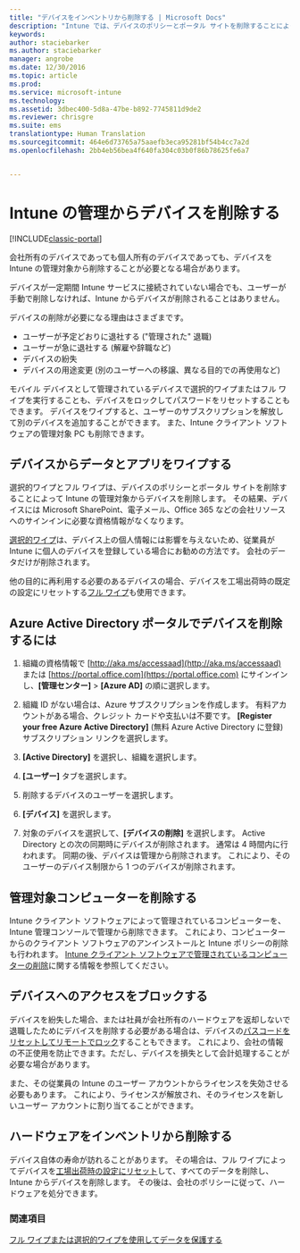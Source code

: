 ```yaml
---
title: "デバイスをインベントリから削除する | Microsoft Docs"
description: "Intune では、デバイスのポリシーとポータル サイトを削除することによって Intune の管理対象からデバイスを削除する選択的ワイプとフル ワイプの両方をサポートします。"
keywords: 
author: staciebarker
ms.author: staciebarker
manager: angrobe
ms.date: 12/30/2016
ms.topic: article
ms.prod: 
ms.service: microsoft-intune
ms.technology: 
ms.assetid: 3dbec400-5d8a-47be-b892-7745811d9de2
ms.reviewer: chrisgre
ms.suite: ems
translationtype: Human Translation
ms.sourcegitcommit: 464e6d73765a75aaefb3eca95281bf54b4cc7a2d
ms.openlocfilehash: 2bb4eb56bea4f640fa304c03b0f86b78625fe6a7


---
```


# <a name="retire-devices-from-intune-management"></a>Intune の管理からデバイスを削除する

[!INCLUDE[classic-portal](../includes/classic-portal.md)]

会社所有のデバイスであっても個人所有のデバイスであっても、デバイスを Intune の管理対象から削除することが必要となる場合があります。 

デバイスが一定期間 Intune サービスに接続されていない場合でも、ユーザーが手動で削除しなければ、Intune からデバイスが削除されることはありません。 

デバイスの削除が必要になる理由はさまざまです。

-   ユーザーが予定どおりに退社する ("管理された" 退職)
-   ユーザーが急に退社する (解雇や辞職など)
-   デバイスの紛失
-   デバイスの用途変更 (別のユーザーへの移譲、異なる目的での再使用など)

モバイル デバイスとして管理されているデバイスで選択的ワイプまたはフル ワイプを実行することも、デバイスをロックしてパスワードをリセットすることもできます。 デバイスをワイプすると、ユーザーのサブスクリプションを解放して別のデバイスを追加することができます。 また、Intune クライアント ソフトウェアの管理対象 PC も削除できます。

## <a name="wipe-data-and-apps-from-devices"></a>デバイスからデータとアプリをワイプする
選択的ワイプとフル ワイプは、デバイスのポリシーとポータル サイトを削除することによって Intune の管理対象からデバイスを削除します。 その結果、デバイスには Microsoft SharePoint、電子メール、Office 365 などの会社リソースへのサインインに必要な資格情報がなくなります。

[選択的ワイプ](use-remote-wipe-to-help-protect-data-using-microsoft-intune.md#selective-wipe)は、デバイス上の個人情報には影響を与えないため、従業員が Intune に個人のデバイスを登録している場合にお勧めの方法です。 会社のデータだけが削除されます。

他の目的に再利用する必要のあるデバイスの場合、デバイスを工場出荷時の既定の設定にリセットする[フル ワイプ](use-remote-wipe-to-help-protect-data-using-microsoft-intune.md#full-wipe)も使用できます。

## <a name="to-delete-devices-in-the-azure-active-directory-portal"></a>Azure Active Directory ポータルでデバイスを削除するには

1.  組織の資格情報で [http://aka.ms/accessaad](http://aka.ms/accessaad) または [https://portal.office.com](https://portal.office.com) にサインインし、**[管理センター]** &gt; **[Azure AD]** の順に選択します。

2.  組織 ID がない場合は、Azure サブスクリプションを作成します。 有料アカウントがある場合、クレジット カードや支払いは不要です。 **[Register your free Azure Active Directory]** (無料 Azure Active Directory に登録) サブスクリプション リンクを選択します。

4.  **[Active Directory]** を選択し、組織を選択します。

5.  **[ユーザー]** タブを選択します。

6.  削除するデバイスのユーザーを選択します。

7.  **[デバイス]** を選択します。

8.  対象のデバイスを選択して、**[デバイスの削除]** を選択します。 Active Directory との次の同期時にデバイスが削除されます。 通常は 4 時間内に行われます。 同期の後、デバイスは管理から削除されます。 これにより、そのユーザーのデバイス制限から 1 つのデバイスが削除されます。

## <a name="retire-managed-computers"></a>管理対象コンピューターを削除する
Intune クライアント ソフトウェアによって管理されているコンピューターを、Intune 管理コンソールで管理から削除できます。 これにより、コンピューターからのクライアント ソフトウェアのアンインストールと Intune ポリシーの削除も行われます。 [Intune クライアント ソフトウェアで管理されているコンピューターの削除](retire-a-windows-pc-with-microsoft-intune.md)に関する情報を参照してください。

## <a name="block-access-a-device"></a>デバイスへのアクセスをブロックする
デバイスを紛失した場合、または社員が会社所有のハードウェアを返却しないで退職したためにデバイスを削除する必要がある場合は、デバイスの[パスコードをリセットしてリモートでロック](use-remote-lock-and-passcode-reset-in-microsoft-intune.md)することもできます。 これにより、会社の情報の不正使用を防止できます。ただし、デバイスを損失として会計処理することが必要な場合があります。

また、その従業員の Intune のユーザー アカウントからライセンスを失効させる必要もあります。 これにより、ライセンスが解放され、そのライセンスを新しいユーザー アカウントに割り当てることができます。

## <a name="retire-hardware"></a>ハードウェアをインベントリから削除する
デバイス自体の寿命が訪れることがあります。 その場合は、フル ワイプによってデバイスを[工場出荷時の設定にリセット](use-remote-wipe-to-help-protect-data-using-microsoft-intune.md)して、すべてのデータを削除し、Intune からデバイスを削除します。 その後は、会社のポリシーに従って、ハードウェアを処分できます。

### <a name="see-also"></a>関連項目
[フル ワイプまたは選択的ワイプを使用してデータを保護する](use-remote-wipe-to-help-protect-data-using-microsoft-intune.md)



<!--HONumber=Dec16_HO5-->


